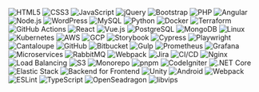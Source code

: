  
![HTML5](https://img.shields.io/badge/HTML5-E34F26?logo=html5&logoColor=white) ![CSS3](https://img.shields.io/badge/CSS3-1572B6?logo=css3&logoColor=white) ![JavaScript](https://img.shields.io/badge/JavaScript-F7DF1E?logo=javascript&logoColor=black) ![jQuery](https://img.shields.io/badge/jQuery-0769AD?logo=jquery&logoColor=white) ![Bootstrap](https://img.shields.io/badge/Bootstrap-563D7C?logo=bootstrap&logoColor=white) ![PHP](https://img.shields.io/badge/PHP-777BB4?logo=php&logoColor=white) ![Angular](https://img.shields.io/badge/Angular-DD0031?logo=angular&logoColor=white) ![Node.js](https://img.shields.io/badge/Node.js-339933?logo=node.js&logoColor=white) ![WordPress](https://img.shields.io/badge/WordPress-21759B?logo=wordpress&logoColor=white) ![MySQL](https://img.shields.io/badge/MySQL-4479A1?logo=mysql&logoColor=white) ![Python](https://img.shields.io/badge/Python-3776AB?logo=python&logoColor=white) ![Docker](https://img.shields.io/badge/Docker-2496ED?logo=docker&logoColor=white) ![Terraform](https://img.shields.io/badge/Terraform-623CE4?logo=terraform&logoColor=white) ![GitHub Actions](https://img.shields.io/badge/GitHub%20Actions-2088FF?logo=githubactions&logoColor=white) ![React](https://img.shields.io/badge/React-61DAFB?logo=react&logoColor=black) ![Vue.js](https://img.shields.io/badge/Vue.js-4FC08D?logo=vue.js&logoColor=white) ![PostgreSQL](https://img.shields.io/badge/PostgreSQL-336791?logo=postgresql&logoColor=white) ![MongoDB](https://img.shields.io/badge/MongoDB-47A248?logo=mongodb&logoColor=white) ![Linux](https://img.shields.io/badge/Linux-FCC624?logo=linux&logoColor=black) ![Kubernetes](https://img.shields.io/badge/Kubernetes-326CE5?logo=kubernetes&logoColor=white) ![AWS](https://img.shields.io/badge/AWS-FF9900?logo=amazonaws&logoColor=white) ![GCP](https://img.shields.io/badge/GCP-4285F4?logo=googlecloud&logoColor=white) ![Storybook](https://img.shields.io/badge/Storybook-FF4785?logo=storybook&logoColor=white) ![Cypress](https://img.shields.io/badge/Cypress-17202C?logo=cypress&logoColor=white) ![Playwright](https://img.shields.io/badge/Playwright-2EAD33?logo=playwright&logoColor=white) ![Cantaloupe](https://img.shields.io/badge/Cantaloupe-FF6347?logo=raspberrypi&logoColor=white) ![GitHub](https://img.shields.io/badge/GitHub-181717?logo=github&logoColor=white) ![Bitbucket](https://img.shields.io/badge/Bitbucket-0052CC?logo=bitbucket&logoColor=white) ![Gulp](https://img.shields.io/badge/Gulp-CF4647?logo=gulp&logoColor=white) ![Prometheus](https://img.shields.io/badge/Prometheus-E6522C?logo=prometheus&logoColor=white) ![Grafana](https://img.shields.io/badge/Grafana-F46800?logo=grafana&logoColor=white) ![Microservices](https://img.shields.io/badge/Microservices-0078D4?logo=azurepipelines&logoColor=white) ![RabbitMQ](https://img.shields.io/badge/RabbitMQ-FF6600?logo=rabbitmq&logoColor=white) ![Webpack](https://img.shields.io/badge/Webpack-8DD6F9?logo=webpack&logoColor=white) ![Jira](https://img.shields.io/badge/Jira-0052CC?logo=jira&logoColor=white) ![CI/CD](https://img.shields.io/badge/CI/CD-0078D7?logo=githubactions&logoColor=white) ![Nginx](https://img.shields.io/badge/Nginx-009639?logo=nginx&logoColor=white) ![Load Balancing](https://img.shields.io/badge/Load%20Balancing-FFA500?logo=nginx&logoColor=white) ![S3](https://img.shields.io/badge/S3-569A31?logo=amazons3&logoColor=white) ![Monorepo](https://img.shields.io/badge/Monorepo-000000?logo=monorepo&logoColor=white) ![pnpm](https://img.shields.io/badge/pnpm-F69220?logo=pnpm&logoColor=white) ![CodeIgniter](https://img.shields.io/badge/CodeIgniter-DD4814?logo=codeigniter&logoColor=white) ![.NET Core](https://img.shields.io/badge/.NET%20Core-512BD4?logo=dotnet&logoColor=white) ![Elastic Stack](https://img.shields.io/badge/Elastic%20Stack-005571?logo=elasticstack&logoColor=white) ![Backend for Frontend](https://img.shields.io/badge/BFF-FF9900?logo=api&logoColor=white) ![Unity](https://img.shields.io/badge/Unity-000000?logo=unity&logoColor=white) ![Android](https://img.shields.io/badge/Android-3DDC84?logo=android&logoColor=white) ![Webpack](https://img.shields.io/badge/Webpack-8DD6F9?logo=webpack&logoColor=white) ![ESLint](https://img.shields.io/badge/ESLint-4B32C3?logo=eslint&logoColor=white) ![TypeScript](https://img.shields.io/badge/TypeScript-3178C6?logo=typescript&logoColor=white) ![OpenSeadragon](https://img.shields.io/badge/OpenSeadragon-000000?logo=openseadragon&logoColor=white) ![libvips](https://img.shields.io/badge/libvips-00A4E4?logo=imagemagick&logoColor=white)


